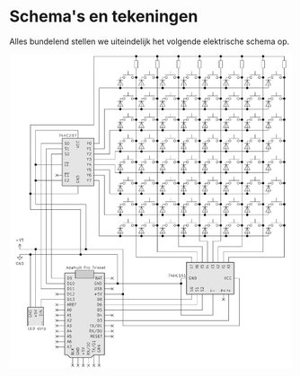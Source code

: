# Schema's en tekeningen

Alles bundelend stellen we uiteindelijk het volgende elektrische schema op.

![buttonschematics](../assets/images/project/buttonschematics.png "schema")
